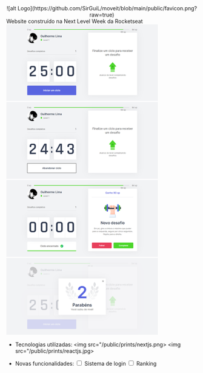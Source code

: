 <center>
![alt Logo](https://github.com/SirGuiL/moveit/blob/main/public/favicon.png?raw=true) </br>
</center>
Website construído na Next Level Week da Rocketseat 

<img src="https://github.com/SirGuiL/moveit/blob/main/public/prints/img1.png?raw=true" width="400px">
<img src="https://github.com/SirGuiL/moveit/blob/main/public/prints/img2.png?raw=true" width="400px">
<img src="https://github.com/SirGuiL/moveit/blob/main/public/prints/img3.png?raw=true" width="400px">
<img src="https://github.com/SirGuiL/moveit/blob/main/public/prints/img4.png?raw=true" width="400px">

- Tecnologias utilizadas:
<img src="/public/prints/nextjs.png>
<img src="/public/prints/reactjs.jpg>

- Novas funcionalidades:
<input type="checkbox"> Sistema de login
<input type="checkbox"> Ranking
